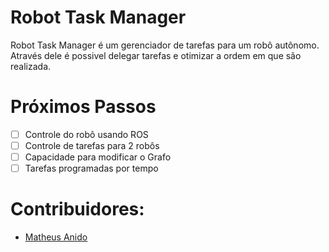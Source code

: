 # Robot Task Manager
Robot Task Manager é um gerenciador de tarefas para um robô autônomo. Através dele é possivel delegar tarefas e otimizar a ordem em que são realizada.

# Próximos Passos
- [ ] Controle do robô usando ROS
- [ ] Controle de tarefas para 2 robôs
- [ ] Capacidade para modificar o Grafo
- [ ] Tarefas programadas por tempo

# Contribuidores:
- [Matheus Anido](https://github.com/MathAnido)
